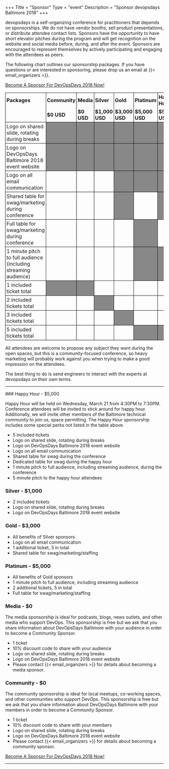 +++
Title = "Sponsor"
Type = "event"
Description = "Sponsor devopsdays Baltimore 2018"
+++

devopsdays is a self-organizing conference for practitioners that depends on sponsorships. We do not have vendor booths, sell product presentations, or distribute attendee contact lists. Sponsors have the opportunity to have short elevator pitches during the program and will get recognition on the website and social media before, during, and after the event. Sponsors are encouraged to represent themselves by actively participating and engaging with the attendees as peers. 

The following chart outlines our sponsorship packages. If you have questions or are interested in sponsoring, please drop us an email at {{< email_organizers >}}.

[Become A Sponsor For DevOpsDays 2018 Now!](https://devopsdaysbaltimore2018.busyconf.com/bookings/new?discount=SPONSOR)

<style>
  table.sponsorship            { border-collapse: collapse; }
  table.sponsorship td         { text-align: left; border: 1px solid #000; padding: 3px; }
  table.sponsorship tr.hed1 td { border-bottom: 0px; }
  table.sponsorship tr.hed2 td { border-top: 0px; }
  table.sponsorship td.yes     { background-color: #888; }
</style>
<table class="sponsorship">
<tbody>
<tr class="hed1">
<td><strong>Packages</strong></td>
<td><strong>Community</strong></td>
<td><strong>Media</strong></td>
<td><strong>Silver</strong></td>
<td><strong>Gold</strong></td>
<td><strong>Platinum</strong></td>
<td><strong>Happy Hour</strong></td>
</tr>
<tr class="hed2">
<td></td>
<td><strong>$0 USD</strong></td>
<td><strong>$0 USD</strong></td>
<td><strong>$1,000 USD</strong></td>
<td><strong>$3,000 USD</strong></td>
<td><strong>$5,000 USD</strong></td>
<td><strong>$5,000 USD</strong></td>
</tr>
<tr>
<td>Logo on shared slide, rotating during breaks</td>
<td class="yes"> </td>
<td class="yes"> </td>
<td class="yes"> </td>
<td class="yes"> </td>
<td class="yes"> </td>
<td class="yes"> </td>
</tr>
<tr>
<td>Logo on DevOpsDays Baltimore 2018 event website</td>
<td class="yes"> </td>
<td class="yes"> </td>
<td class="yes"> </td>
<td class="yes"> </td>
<td class="yes"> </td>
<td class="yes"> </td>
</tr>
<tr>
<td>Logo on all email communication</td>
<td class="no"> </td>
<td class="no"> </td>
<td class="no"> </td>
<td class="yes"> </td>
<td class="yes"> </td>
<td class="yes"> </td>
</tr>
<tr>
<td>Shared table for swag/marketing during conference</td>
<td class="no"> </td>
<td class="no"> </td>
<td class="no"> </td>
<td class="yes"> </td>
<td class="no"> </td>
<td class="yes"> </td>
</tr>
<td>Full table for swag/marketing during conference</td>
<td class="no"> </td>
<td class="no"> </td>
<td class="no"> </td>
<td class="no"> </td>
<td class="yes"> </td>
<td class="no"> </td>
</tr>
<tr>
<td>1 minute pitch to full audience (including streaming audience)</td>
<td class="no"> </td>
<td class="no"> </td>
<td class="no"> </td>
<td class="no"> </td>
<td class="yes"> </td>
<td class="yes"> </td>
</tr>
<tr>
<tr>
<td>1 included ticket total</td>
<td class="yes"> </td>
<td class="yes"> </td>
<td class="no"> </td>
<td class="no"> </td>
<td class="no"> </td>
<td class="no"> </td>
</tr>
<tr>
<td>2 included tickets total</td>
<td class="no"> </td>
<td class="no"> </td>
<td class="yes"> </td>
<td class="no"> </td>
<td class="no"> </td>
<td class="no"> </td>
</tr>
<tr>
<td>3 included tickets total</td>
<td class="no"> </td>
<td class="no"> </td>
<td class="no"> </td>
<td class="yes"> </td>
<td class="no"> </td>
<td class="no"> </td>
</tr>
<tr>
<td>5 included tickets total</td>
<td class="no"> </td>
<td class="no"> </td>
<td class="no"> </td>
<td class="no"> </td>
<td class="yes"> </td>
<td class="yes"> </td>
</tr>
</tbody>
</table>
<p>
All attendees are welcome to propose any subject they want during the open spaces, but this is a community-focused conference, so heavy marketing will probably work against you when trying to make a good impression on the attendees.
<p>
The best thing to do is send engineers to interact with the experts at devopsdays on their own terms.
<p>
<hr/>
### Happy Hour - $5,000    

Happy Hour will be held on Wednesday, March 21 from 4:30PM to 7:30PM.  Conference
attendees will be invited to stick around for happy hour.  Additionally, we will
invite other members of the Baltimore technical community to join us, space
permitting.  The Happy Hour sponsorship includes some special perks not listed in the table above.  

* 5 included tickets
* Logo on shared slide, rotating during breaks
* Logo on DevOpsDays Baltimore 2018 event website
* Logo on all email communication
* Shared table for swag during the conference
* Dedicated table for swag during the happy hour
* 1 minute pitch to full audience, including streaming audience, during the conference
* 5 minute pitch to the happy hour attendees

### Silver - $1,000 

* 2 included tickets
* Logo on shared slide, rotating during breaks
* Logo on DevOpsDays Baltimore 2018 event website

### Gold - $3,000 

* All benefits of Silver sponsors
* Logo on all email communication
* 1 additional ticket, 3 in total
* Shared table for swag/marketing/staffing

### Platinum - $5,000 

* All benefits of Gold sponsors
* 1 minute pitch to full audience, including streaming audience
* 2 additional tickets, 5 in total
* Full table for swag/marketing/staffing

### Media - $0 

The media sponsorship is ideal for podcasts, blogs, news outlets, and other
media who support DevOps.  This sponsorship is free but we ask that you share
information about DevOpsDays Baltimore with your audience in order to become a
Community Sponsor.

* 1 ticket
* 10% discount code to share with your audience
* Logo on shared slide, rotating during breaks
* Logo on DevOpsDays Baltimore 2018 event website
* Please contact {{< email_organizers >}} for details about becoming a media sponsor.

### Community - $0 

The community sponsorship is ideal for local meetups, co-working spaces, and
other communities who support DevOps.  This sponsorship is free but we ask that
you share information about DevOpsDays Baltimore with your members in order to
become a Community Sponsor.

* 1 ticket
* 10% discount code to share with your members
* Logo on shared slide, rotating during breaks
* Logo on DevOpsDays Baltimore 2018 event website
* Please contact {{< email_organizers >}} for details about becoming a community
sponsor.

[Become A Sponsor For DevOpsDays 2018 Now!](https://devopsdaysbaltimore2018.busyconf.com/bookings/new?discount=SPONSOR)

<!--
<hr/>
<table border=1 cellspacing=1>
  <tr>
    <th><i>Sponsor FAQ</i></th>
    <th><center><b>Answers to questions frequently asked by sponsors&nbsp;&nbsp;&nbsp;&nbsp;&nbsp;&nbsp;&nbsp;&nbsp;&nbsp;&nbsp;&nbsp;&nbsp;&nbsp;&nbsp;&nbsp;&nbsp;&nbsp;&nbsp;&nbsp;&nbsp;&nbsp;&nbsp;&nbsp;&nbsp;&nbsp;&nbsp;&nbsp;&nbsp;&nbsp;&nbsp;&nbsp;&nbsp;&nbsp;&nbsp;&nbsp;&nbsp;&nbsp;&nbsp;&nbsp;&nbsp;&nbsp;&nbsp;&nbsp;&nbsp;&nbsp;&nbsp;&nbsp;&nbsp;&nbsp;</center></b></th>
    <th></th>
  </tr>
<tr><td>What dates/times can we set up and tear down?</td><td></td></tr>
<tr><td>How do we ship to the venue?</td><td></td></tr>
<tr><td>How do we ship from the venue?</td><td></td></tr>
<tr><td>Whom should we send?</td><td></td></tr>
<tr><td>What should we expect regarding electricity? (how much, any fees, etc)</td><td></td></tr>
<tr><td>What should we expect regarding WiFi? (how much, any fees, etc)</td><td></td></tr>
<tr><td>How do we order additional A/V equipment?</td><td></td></tr>
<tr><td>Additional important details</td><td></td></tr>
</table>
</div>

-->
<hr/>
